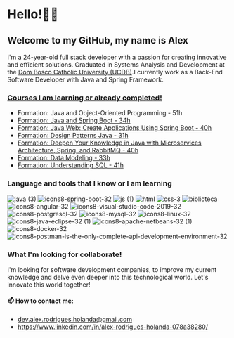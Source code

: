 # Hello!👋🏽
## Welcome to my GitHub, my name is Alex
I'm a 24-year-old full stack developer with a passion for creating innovative and efficient solutions. Graduated in Systems Analysis and Development at the 
[Dom Bosco Catholic University (UCDB)](https://site.ucdb.br/).I currently work as a Back-End Software Developer with Java and Spring Framework.

### [Courses I am learning or already completed!](https://cursos.alura.com.br/user/alex-xp123/fullCertificate/492a7fb5dc2c94ca6d975bc15c693a42)
- Formation: Java and Object-Oriented Programming - 51h
- [Formation: Java and Spring Boot - 34h](https://cursos.alura.com.br/degree/certificate/99c958d7-4e24-42f9-845e-ca9230002b72?lang=pt_BR)
- [Formation: Java Web: Create Applications Using Spring Boot - 40h](https://cursos.alura.com.br/degree/certificate/3adca991-aed5-4c30-afce-76b19901c87f?lang=pt_BR)
- [Formation: Design Patterns Java - 31h](https://cursos.alura.com.br/degree/certificate/f484d46f-743e-4a0e-b26c-61264924c513?lang=pt_BR)
- [Formation: Deepen Your Knowledge in Java with Microservices Architecture, Spring, and RabbitMQ - 40h](https://cursos.alura.com.br/degree/certificate/849fee11-9e5b-4eb8-8445-7104852ef132?lang=pt_BR)
- [Formation: Data Modeling - 33h](https://cursos.alura.com.br/degree/certificate/3d14a2c8-bdc2-45c9-9873-d3fcc7e68379?lang=pt_BR)
- [Formation: Understanding SQL - 41h](https://cursos.alura.com.br/degree/certificate/7dfcbae9-e2e5-4c65-8770-fe4f93d2fa42?lang=pt_BR)

### Language ​​and tools that I know or I am learning
![java (3)](https://github.com/alexzxcg/alexzxcg/assets/80990365/cd4c989f-0814-41dd-b725-f0e8fc6af4b4)
![icons8-spring-boot-32](https://github.com/alexzxcg/alexzxcg/assets/80990365/36884eb3-3019-4d52-a661-86a416d0c692)
![js (1)](https://github.com/alexzxcg/alexzxcg/assets/80990365/377f204e-d429-4d05-87af-1b146ee1facb)
![html](https://github.com/alexzxcg/alexzxcg/assets/80990365/21df6c2d-3fd3-4c81-9c2f-0e57ccbf6fd9)
![css-3](https://github.com/alexzxcg/alexzxcg/assets/80990365/2460c73c-70f7-4dd0-9c58-d67e2e2207d4)
![biblioteca](https://github.com/alexzxcg/alexzxcg/assets/80990365/a7b24dbb-ba0f-4c32-bbb0-4f795dd4563c)
![icons8-angular-32](https://github.com/alexzxcg/alexzxcg/assets/80990365/b57cccbe-24f9-43e6-ba31-19f0e4aeaa38)
![icons8-visual-studio-code-2019-32](https://github.com/alexzxcg/alexzxcg/assets/80990365/3a3dd816-7dab-4126-9421-4cdd8f8f5172)
![icons8-postgresql-32](https://github.com/alexzxcg/alexzxcg/assets/80990365/e9362b51-2304-457a-93ae-4438728cd995)
![icons8-mysql-32](https://github.com/alexzxcg/alexzxcg/assets/80990365/ac92237d-6541-43dd-a701-b82b64322f95)
![icons8-linux-32](https://github.com/alexzxcg/alexzxcg/assets/80990365/e4316f4b-b663-4816-b9bd-8085a1004164)
![icons8-java-eclipse-32 (1)](https://github.com/alexzxcg/alexzxcg/assets/80990365/0e91ff34-44de-4579-9061-c57deda1373f)
![icons8-apache-netbeans-32 (1)](https://github.com/alexzxcg/alexzxcg/assets/80990365/fa2ed5bf-f3ee-4b4c-8283-81d3cdf010a2)
![icons8-docker-32](https://github.com/alexzxcg/alexzxcg/assets/80990365/0bd5f835-50fe-4faf-8a3e-7c4d80c0fee6)
![icons8-postman-is-the-only-complete-api-development-environment-32](https://github.com/alexzxcg/alexzxcg/assets/80990365/338ad6f9-b9d3-4198-9cee-84e06664b7cd)

### What I'm looking for collaborate!
I'm looking for software development companies, to improve my current knowledge and delve even deeper into this technological world. Let's innovate this world together!

#### 📫 How to contact me:
- dev.alex.rodrigues.holanda@gmail.com
- https://www.linkedin.com/in/alex-rodrigues-holanda-078a38280/
